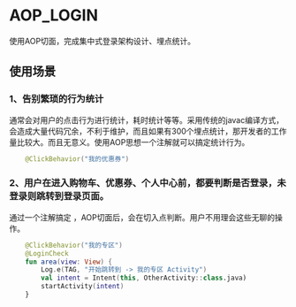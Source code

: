 # AOP_LOGIN
使用AOP切面，完成集中式登录架构设计、埋点统计。

## 使用场景
### 1、告别繁琐的行为统计
 通常会对用户的点击行为进行统计，耗时统计等等。采用传统的javac编译方式，会造成大量代码冗余，不利于维护，而且如果有300个埋点统计，那开发者的工作量比较大。而且无意义。使用AOP思想一个注解就可以搞定统计行为。
```Kotlin
    @ClickBehavior("我的优惠券")
 ```
### 2、用户在进入购物车、优惠券、个人中心前，都要判断是否登录，未登录则跳转到登录页面。
通过一个注解搞定 ，AOP切面后，会在切入点判断。用户不用理会这些无聊的操作。

```Kotlin
    @ClickBehavior("我的专区")
    @LoginCheck
    fun area(view: View) {
        Log.e(TAG, "开始跳转到 -> 我的专区 Activity")
        val intent = Intent(this, OtherActivity::class.java)
        startActivity(intent)
    }
 ```
